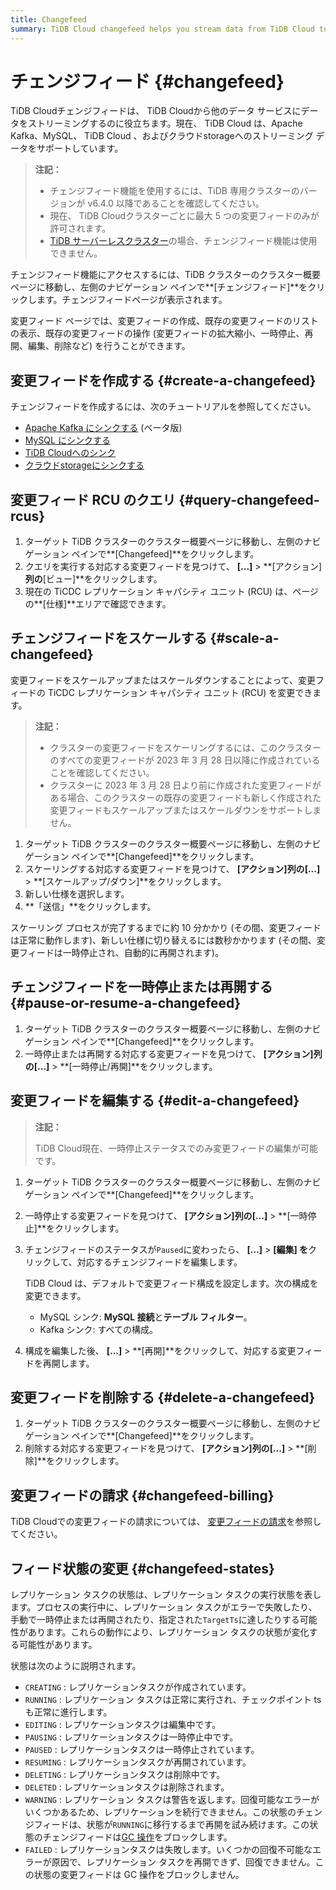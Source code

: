 ```yaml
---
title: Changefeed
summary: TiDB Cloud changefeed helps you stream data from TiDB Cloud to other data services.
---
```


# チェンジフィード {#changefeed}

TiDB Cloudチェンジフィードは、 TiDB Cloudから他のデータ サービスにデータをストリーミングするのに役立ちます。現在、 TiDB Cloud は、Apache Kafka、MySQL、 TiDB Cloud 、およびクラウドstorageへのストリーミング データをサポートしています。

> **注記：**
>
> -   チェンジフィード機能を使用するには、TiDB 専用クラスターのバージョンが v6.4.0 以降であることを確認してください。
> -   現在、 TiDB Cloudクラスターごとに最大 5 つの変更フィードのみが許可されます。
> -   [TiDB サーバーレスクラスター](/tidb-cloud/select-cluster-tier.md#tidb-serverless)の場合、チェンジフィード機能は使用できません。

チェンジフィード機能にアクセスするには、TiDB クラスターのクラスター概要ページに移動し、左側のナビゲーション ペインで**[チェンジフィード]**をクリックします。チェンジフィードページが表示されます。

変更フィード ページでは、変更フィードの作成、既存の変更フィードのリストの表示、既存の変更フィードの操作 (変更フィードの拡大縮小、一時停止、再開、編集、削除など) を行うことができます。

## 変更フィードを作成する {#create-a-changefeed}

チェンジフィードを作成するには、次のチュートリアルを参照してください。

-   [Apache Kafka にシンクする](/tidb-cloud/changefeed-sink-to-apache-kafka.md) (ベータ版)
-   [MySQL にシンクする](/tidb-cloud/changefeed-sink-to-mysql.md)
-   [TiDB Cloudへのシンク](/tidb-cloud/changefeed-sink-to-tidb-cloud.md)
-   [クラウドstorageにシンクする](/tidb-cloud/changefeed-sink-to-cloud-storage.md)

## 変更フィード RCU のクエリ {#query-changefeed-rcus}

1.  ターゲット TiDB クラスターのクラスター概要ページに移動し、左側のナビゲーション ペインで**[Changefeed]**をクリックします。
2.  クエリを実行する対応する変更フィードを見つけて、 **[...]** &gt; **[アクション]**列の**[ビュー]**をクリックします。
3.  現在の TiCDC レプリケーション キャパシティ ユニット (RCU) は、ページの**[仕様]**エリアで確認できます。

## チェンジフィードをスケールする {#scale-a-changefeed}

変更フィードをスケールアップまたはスケールダウンすることによって、変更フィードの TiCDC レプリケーション キャパシティ ユニット (RCU) を変更できます。

> **注記：**
>
> -   クラスターの変更フィードをスケーリングするには、このクラスターのすべての変更フィードが 2023 年 3 月 28 日以降に作成されていることを確認してください。
> -   クラスターに 2023 年 3 月 28 日より前に作成された変更フィードがある場合、このクラスターの既存の変更フィードも新しく作成された変更フィードもスケールアップまたはスケールダウンをサポートしません。

1.  ターゲット TiDB クラスターのクラスター概要ページに移動し、左側のナビゲーション ペインで**[Changefeed]**をクリックします。
2.  スケーリングする対応する変更フィードを見つけて、 **[アクション]**列の**[...]** &gt; **[スケールアップ/ダウン]**をクリックします。
3.  新しい仕様を選択します。
4.  **「送信」**をクリックします。

スケーリング プロセスが完了するまでに約 10 分かかり (その間、変更フィードは正常に動作します)、新しい仕様に切り替えるには数秒かかります (その間、変更フィードは一時停止され、自動的に再開されます)。

## チェンジフィードを一時停止または再開する {#pause-or-resume-a-changefeed}

1.  ターゲット TiDB クラスターのクラスター概要ページに移動し、左側のナビゲーション ペインで**[Changefeed]**をクリックします。
2.  一時停止または再開する対応する変更フィードを見つけて、 **[アクション]**列の**[...]** &gt; **[一時停止/再開]**をクリックします。

## 変更フィードを編集する {#edit-a-changefeed}

> **注記：**
>
> TiDB Cloud現在、一時停止ステータスでのみ変更フィードの編集が可能です。

1.  ターゲット TiDB クラスターのクラスター概要ページに移動し、左側のナビゲーション ペインで**[Changefeed]**をクリックします。

2.  一時停止する変更フィードを見つけて、 **[アクション]**列の**[...]** &gt; **[一時停止]**をクリックします。

3.  チェンジフィードのステータスが`Paused`に変わったら、 **[...]** &gt; **[編集] を**クリックして、対応するチェンジフィードを編集します。

    TiDB Cloud は、デフォルトで変更フィード構成を設定します。次の構成を変更できます。

    -   MySQL シンク: **MySQL 接続**と**テーブル フィルター**。
    -   Kafka シンク: すべての構成。

4.  構成を編集した後、 **[...]** &gt; **[再開]**をクリックして、対応する変更フィードを再開します。

## 変更フィードを削除する {#delete-a-changefeed}

1.  ターゲット TiDB クラスターのクラスター概要ページに移動し、左側のナビゲーション ペインで**[Changefeed]**をクリックします。
2.  削除する対応する変更フィードを見つけて、 **[アクション]**列の**[...]** &gt; **[削除]**をクリックします。

## 変更フィードの請求 {#changefeed-billing}

TiDB Cloudでの変更フィードの請求については、 [変更フィードの請求](/tidb-cloud/tidb-cloud-billing-ticdc-rcu.md)を参照してください。

## フィード状態の変更 {#changefeed-states}

レプリケーション タスクの状態は、レプリケーション タスクの実行状態を表します。プロセスの実行中に、レプリケーション タスクがエラーで失敗したり、手動で一時停止または再開されたり、指定された`TargetTs`に達したりする可能性があります。これらの動作により、レプリケーション タスクの状態が変化する可能性があります。

状態は次のように説明されます。

-   `CREATING` : レプリケーションタスクが作成されています。
-   `RUNNING` : レプリケーション タスクは正常に実行され、チェックポイント ts も正常に進行します。
-   `EDITING` : レプリケーションタスクは編集中です。
-   `PAUSING` : レプリケーションタスクは一時停止中です。
-   `PAUSED` : レプリケーションタスクは一時停止されています。
-   `RESUMING` : レプリケーションタスクが再開されています。
-   `DELETING` : レプリケーションタスクは削除中です。
-   `DELETED` : レプリケーションタスクは削除されます。
-   `WARNING` : レプリケーション タスクは警告を返します。回復可能なエラーがいくつかあるため、レプリケーションを続行できません。この状態のチェンジフィードは、状態が`RUNNING`に移行するまで再開を試み続けます。この状態のチェンジフィードは[GC 操作](https://docs.pingcap.com/tidb/stable/garbage-collection-overview)をブロックします。
-   `FAILED` : レプリケーションタスクは失敗します。いくつかの回復不可能なエラーが原因で、レプリケーション タスクを再開できず、回復できません。この状態の変更フィードは GC 操作をブロックしません。

